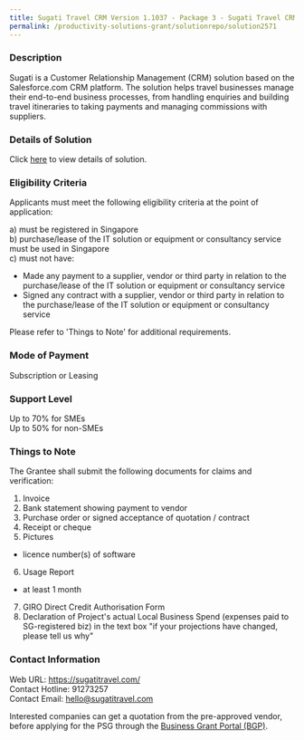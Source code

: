 ```yaml
---
title: Sugati Travel CRM Version 1.1037 - Package 3 - Sugati Travel CRM (upto 20 users)
permalink: /productivity-solutions-grant/solutionrepo/solution2571
---
```


### Description

Sugati is a Customer Relationship Management (CRM) solution based on the Salesforce.com CRM platform. The solution helps travel businesses manage their end-to-end business processes, from handling enquiries and building travel itineraries to taking payments and managing commissions with suppliers.

### Details of Solution

Click <a href='https://www.gobusiness.gov.sg/images/psg/Sugati_Travel_20200841_Desensitised_Annex_3_Part_3.pdf' target='_blank' rel='noopener'>here</a> to view details of solution.

### Eligibility Criteria

Applicants must meet the following eligibility criteria at the point of application:

a) must be registered in Singapore <br>
b) purchase/lease of the IT solution or equipment or consultancy service must be used in Singapore <br>
c) must not have:
- Made any payment to a supplier, vendor or third party in relation to the purchase/lease of the IT solution or equipment or consultancy service
- Signed any contract with a supplier, vendor or third party in relation to the purchase/lease of the IT solution or equipment or consultancy service

Please refer to 'Things to Note' for additional requirements.

### Mode of Payment
Subscription or Leasing

### Support Level
Up to 70% for SMEs <br>
Up to 50% for non-SMEs

### Things to Note
The Grantee shall submit the following documents for claims and verification:
1. Invoice
2. Bank statement showing payment to vendor
3. Purchase order or signed acceptance of quotation / contract
4. Receipt or cheque
5. Pictures
- licence number(s) of software
6. Usage Report
- at least 1 month
7. GIRO Direct Credit Authorisation Form
8. Declaration of Project's actual Local Business Spend (expenses paid to SG-registered biz) in the text box "if your projections have changed, please tell us why"

### Contact Information
Web URL: https://sugatitravel.com/ <br>Contact Hotline: 91273257 <br>Contact Email: hello@sugatitravel.com <br>

Interested companies can get a quotation from the pre-approved vendor, before applying for the PSG through the <a target='_blank' rel='noopener' href='https://www.businessgrants.gov.sg/'>Business Grant Portal (BGP)</a>.
